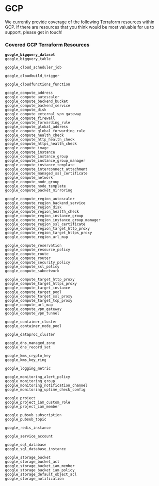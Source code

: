 # GCP

We currently provide coverage of the following Terraform resources within GCP. If there are resources that you think would be most valuable for us to support, please get in touch!

### Covered GCP Terraform Resources

<pre><code><strong>google_bigquery_dataset
</strong>google_bigquery_table

google_cloud_scheduler_job

google_cloudbuild_trigger

google_cloudfunctions_function

google_compute_address
google_compute_autoscaler
google_compute_backend_bucket
google_compute_backend_service
google_compute_disk
google_compute_external_vpn_gateway
google_compute_firewall
google_compute_forwarding_rule
google_compute_global_address
google_compute_global_forwarding_rule
google_compute_health_check
google_compute_http_health_check
google_compute_https_health_check
google_compute_image
google_compute_instance
google_compute_instance_group
google_compute_instance_group_manager
google_compute_instance_template
google_compute_interconnect_attachment
google_compute_managed_ssl_certificate
google_compute_network
google_compute_node_group
google_compute_node_template
google_compute_packet_mirroring

google_compute_region_autoscaler
google_compute_region_backend_service
google_compute_region_disk
google_compute_region_health_check
google_compute_region_instance_group
google_compute_region_instance_group_manager
google_compute_region_ssl_certificate
google_compute_region_target_http_proxy
google_compute_region_target_https_proxy
google_compute_region_url_map

google_compute_reservation
google_compute_resource_policy
google_compute_route
google_compute_router
google_compute_security_policy
google_compute_ssl_policy
google_compute_subnetwork

google_compute_target_http_proxy
google_compute_target_https_proxy
google_compute_target_instance
google_compute_target_pool
google_compute_target_ssl_proxy
google_compute_target_tcp_proxy
google_compute_url_map
google_compute_vpn_gateway
google_compute_vpn_tunnel

google_container_cluster
google_container_node_pool

google_dataproc_cluster

google_dns_managed_zone
google_dns_record_set

google_kms_crypto_key
google_kms_key_ring

google_logging_metric

google_monitoring_alert_policy
google_monitoring_group
google_monitoring_notification_channel
google_monitoring_uptime_check_config

google_project
google_project_iam_custom_role
google_project_iam_member

google_pubsub_subscription
google_pubsub_topic

google_redis_instance

google_service_account

google_sql_database
google_sql_database_instance

google_storage_bucket
google_storage_bucket_acl
google_storage_bucket_iam_member
google_storage_bucket_iam_policy
google_storage_default_object_acl
google_storage_notification
</code></pre>

